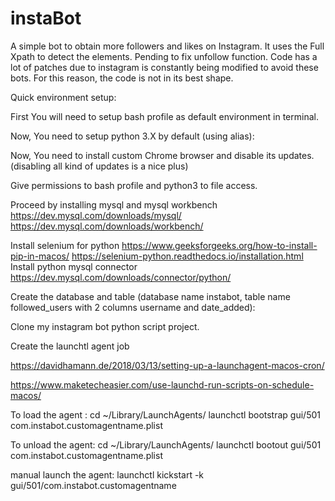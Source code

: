 # instaBot
A simple bot to obtain more followers and likes on Instagram. It uses the Full Xpath to detect the elements. Pending to fix unfollow function.
Code has a lot of patches due to instagram is constantly being modified to avoid these bots. For this reason, the code is not in its best shape. 

Quick environment setup: 

First You will need to setup bash profile as default environment in terminal.

Now, You need to setup python 3.X by default (using alias):

Now, You need to install custom Chrome browser and disable its updates. (disabling all kind of updates is a nice plus)

Give permissions to bash profile and python3 to file access. 

Proceed by installing mysql and mysql workbench
https://dev.mysql.com/downloads/mysql/
https://dev.mysql.com/downloads/workbench/

Install selenium for python
https://www.geeksforgeeks.org/how-to-install-pip-in-macos/
https://selenium-python.readthedocs.io/installation.html
Install python mysql connector
https://dev.mysql.com/downloads/connector/python/

Create the database and table (database name instabot, table name followed_users with 2 columns username and date_added):

Clone my instagram bot python script project.

Create the launchtl agent job

https://davidhamann.de/2018/03/13/setting-up-a-launchagent-macos-cron/

https://www.maketecheasier.com/use-launchd-run-scripts-on-schedule-macos/

To load the agent :
cd ~/Library/LaunchAgents/
launchctl bootstrap gui/501 com.instabot.customagentname.plist

To unload the agent:
cd ~/Library/LaunchAgents/
launchctl bootout gui/501 com.instabot.customagentname.plist

manual launch the agent:
launchctl kickstart -k gui/501/com.instabot.customagentname
